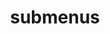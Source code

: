 ---
layout: page
title: submenus
nav: true
nav_order: 6
dropdown: true
children: 
    - title: CV
      permalink: http://cv.ryancordell.org/
    - title: divider
    - title: Viral Texts Project
      permalink: http://viraltexts.org/
    - title: divider
    - title: Viral Texts Project
      permalink: http://viraltexts.org/
---